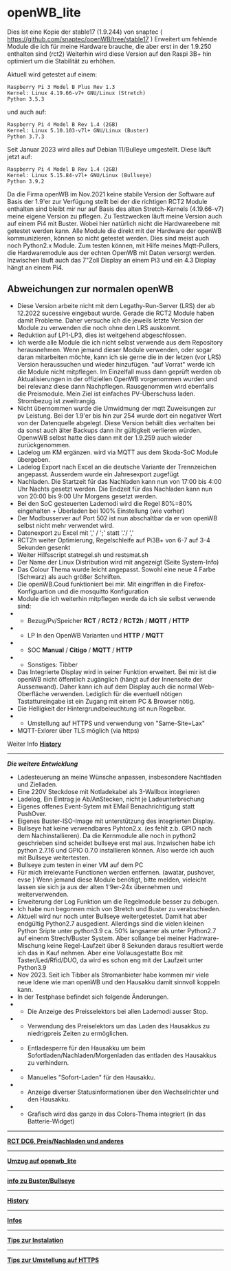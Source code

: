 # openWB_lite


Dies ist eine Kopie der stable17 (1.9.244) von snaptec
( https://github.com/snaptec/openWB/tree/stable17 )
Erweitert um fehlende Module die ich für meine Hardware brauche, die aber erst in der 1.9.250 enthalten sind (rct2)
Weiterhin wird diese Version auf den Raspi 3B+ hin optimiert um die Stabilität zu erhöhen.

Aktuell wird getestet auf einem:
```
Raspberry Pi 3 Model B Plus Rev 1.3
Kernel: Linux 4.19.66-v7+ GNU/Linux (Stretch)
Python 3.5.3
```
und auch auf:
```
Raspberry Pi 4 Model B Rev 1.4 (2GB)
Kernel: Linux 5.10.103-v7l+ GNU/Linux (Buster)
Python 3.7.3
```
Seit Januar 2023 wird alles auf Debian 11/Bulleye umgestellt.
Diese läuft jetzt auf:
```
Raspberry Pi 4 Model B Rev 1.4 (2GB)
Kernel: Linux 5.15.84-v7l+ GNU/Linux (Bullseye)
Python 3.9.2
```
Da die Firma openWB im Nov.2021 keine stabile Version der Software auf Basis der 1.9'er zur Verfügung stellt bei der die richtigen RCT2 Module enthalten sind bleibt mir nur auf Basis des alten Stretch-Kernels (4.19.66-v7) meine eigene Version zu pflegen. Zu Testzwecken läuft meine Version auch auf einem Pi4 mit Buster. Wobei hier natürlich nicht die Hardwareebene mit getestet werden kann. Alle Module die direkt mit der Hardware der openWB kommunizieren, können so nicht getestet werden. Dies sind meist auch noch Python2.x Module. Zum testen können, mit Hilfe meines Mqtt-Pullers, die Hardwaremodule aus der echten OpenWB mit Daten versorgt werden.
Inzwischen läuft auch das 7"Zoll Display an einem Pi3 und ein 4.3 Display hängt an einem Pi4. 

## Abweichungen zur normalen openWB
- Diese Version arbeite nicht mit dem Legathy-Run-Server (LRS) der ab 12.2022 sucessive eingebaut wurde. Gerade die RCT2 Module haben damit Probleme. Daher versuche ich die jeweils letzte Version der Module zu verwenden die noch ohne den LRS auskommt.
- Reduktion auf LP1-LP3, dies ist weitgehend abgeschlossen.
- Ich werde alle Module die ich nicht selbst verwende aus dem Repository herausnehmen. Wenn jemand dieser Module verwenden, oder sogar daran mitarbeiten möchte, kann ich sie gerne die in der letzen (vor LRS) Version heraussuchen und wieder hinzufügen. "auf Vorrat" werde ich die Module nicht mitpflegen. Im Einzelfall muss dann geprüft werden ob Aktualisierungen in der offiziellen OpenWB vorgenommen wurden und bei relevanz diese dann Nachpflegen. Rausgenommen wird ebenfalls die Preismodule. Mein Ziel ist einfaches PV-Überschuss laden. Strombezug ist zweitrangig.
- Nicht übernommen wurde die Umwidmung der mqtt Zuweisungen zur pv Leistung. Bei der 1.9'er bis hin zur 254 wurde dort ein negativer Wert von der Datenquelle abgelegt. Diese Version behält dies verhalten bei  da sonst auch älter Backups dann ihr gültigkeit verlieren würden. OpenwWB selbst hatte dies dann mit der 1.9.259 auch wieder zurückgenommen.
- Ladelog um KM ergänzen. wird via MQTT aus dem Skoda-SoC Module übergeben. 
- Ladelog Export nach Excel an die deutsche Variante der Trennzeichen angepasst. Ausserdem wurde ein Jahresexport zugefügt
- Nachladen. Die Startzeit für das Nachladen kann nun von 17:00 bis 4:00 Uhr Nachts gesetzt werden. Die Endzeit für das Nachladen kann nun von 20:00 bis 9:00 Uhr Morgens gesetzt werden. 
- Bei den SoC gesteuerten Lademodi wird die Regel 80%=80% eingehalten + Überladen bei 100% Einstellung (wie vorher)
- Der Modbusserver auf Port 502 ist nun abschaltbar da er von openWB selbst nicht mehr verwendet wird. 
- Datenexport zu Excel mit ',' / ';' statt '.'/ ','
- RCT2h weiter Optimierung, Regelschleife auf Pi3B+ von 6-7 auf 3-4 Sekunden gesenkt
- Weiter Hilfsscript statregel.sh und restsmat.sh
- Der Name der Linux Distribution wird mit angezeigt (Seite System-Info)
- Das Colour Thema wurde leicht angepasst. Sowohl eine neue 4 Farbe (Schwarz) als auch größer Schriften.
- Die openWB.Coud funktioniert bei mir. Mit eingriffen in die Firefox-Konfiguartion und die mosquitto Konfiguration
- Module die ich weiterhin mitpflegen werde da ich sie selbst verwende sind:
- - Bezug/Pv/Speicher  **RCT** / **RCT2** / **RCT2h** /  **MQTT** / **HTTP**
- - LP   In den OpenWB Varianten und  **HTTP** / **MQTT** 
- - SOC **Manual** /  **Citigo** / **MQTT** / **HTTP**
- - Sonstiges: Tibber
- Das Integrierte Display wird in seiner Funktion erweitert. Bei mir ist die openWB nicht öffentlich zugänglich (hängt auf der Innenseite der Aussenwand). Daher kann ich auf dem Display auch die normal Web-Oberfläche verwenden. Lediglich für die eventuell nötigen Tastattureingabe ist ein Zugang mit einem PC & Browser nötig.
- Die Helligkeit der Hintergrundbeleuchtung ist nun Regelbar.
- - Umstellung auf HTTPS und verwendung von "Same-Site=Lax"
- MQTT-Exlorer über TLS möglich (via https)
	
Weiter Info **[History](docs/history.md)**

*******************************************************

***Die weitere Entwicklung***

- Ladesteuerung an meine Wünsche anpassen, insbesondere Nachtladen und Zielladen.
- Eine 220V Steckdose mit Notladekabel als 3-Wallbox integrieren
- Ladelog, Ein Eintrag je Ab/AnStecken, nicht je Ladeunterbrechung
- Eigenes offenes Event-Sytem mit EMail Benachrichtigung statt PushOver.
- Eigenes Buster-ISO-Image mit unterstützung des integrierten Display.
- Bullseye hat keine verwendbares Pyhton2.x. (es fehlt z.b. GPIO nach dem Nachinstallieren). Da die Kernmodule alle noch in python2 geschrieben sind scheidet bullseye erst mal aus. Inzwischen habe ich python 2.7.16 und GPIO 0.7.0 installieren können. Also werde ich auch mit Bullseye weitertesten.
- Bullseye zum testen in einer VM auf dem PC
- Für mich irrelevante Functionen werden entfernen. (awatar, pushover, evse ) Wenn jemand diese Module benötigt, bitte melden, vieleicht lassen sie sich ja aus der alten 1'9er-24x übernehmen und weiterverwenden.
- Erweiterung der Log Funktion um die Regelmodule besser zu debugen. 
- Ich habe nun begonnen mich von Stretch und Buster zu verabschieden.
- Aktuell wird nur noch unter Bullseye weitergetestet. Damit hat aber endgültig Python2.7 ausgedient. Allerdings sind die vielen kleinen Python Sripte unter python3.9 ca. 50% langsamer als unter Python2.7 auf einenm Strech/Buster System. Aber sollange bei meiner Hadrware-Mischung keine Regel-Laufzeit über 8 Sekunden daraus resultiert werde ich das in Kauf nehmen. Aber eine Vollausgestatte Box mit Taster/Led/Rfid/DUO, da wird es schon eng mit der Laufzeit unter Python3.9
- Nov 2023. Seit ich Tibber als Stromanbieter habe kommen mir viele neue Idene wie man openWB und den Hausakku damit sinnvoll koppeln kann.
- In der Testphase befindet sich folgende Änderungen.
-	- Die Anzeige des Preisselektors bei allen Lademodi ausser Stop.
-	- Verwendung des Preiselektors um das Laden des Hausakkus zu niedrigpreis Zeiten zu ermöglichen.
-	- Entladesperre für den Hausakku um beim Sofortladen/Nachladen/Morgenladen das entladen des Hausakkus zu verhindern.
-	- Manuelles "Sofort-Laden" für den Hausakku.
-	- Anzeige diverser Statusinformationen über den Wechselrichter und den Hausakku.
-	- Grafisch wird das ganze in das Colors-Thema integriert (in das Batterie-Widget)
  
 *************
**[RCT DC6, Preis/Nachladen und anderes](docs/rct_regelung.md)**

 ****************

**[Umzug auf openwb_lite](docs/umzug.md)**

*****************

**[info zu Buster/Bullseye](docs/debian.md)**

****************

**[History](docs/history.md)**

******************

**[Infos](docs/infos.md)**

******************

**[Tips zur Instalation](docs/Install.md)**

******************

**[Tips zur Umstellung auf HTTPS](docs/https.md)**




